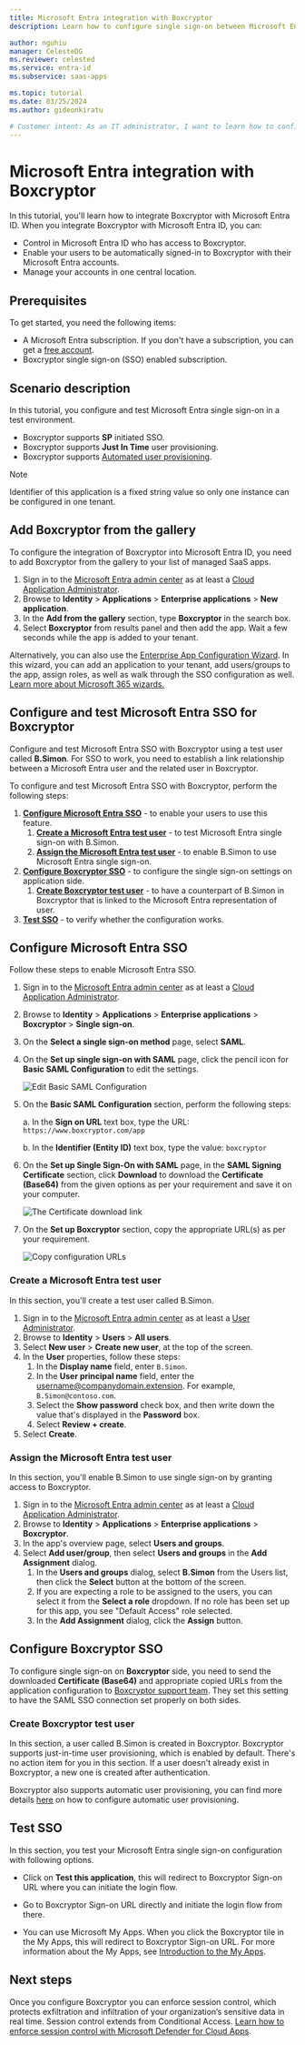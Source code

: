```yaml
---
title: Microsoft Entra integration with Boxcryptor
description: Learn how to configure single sign-on between Microsoft Entra ID and Boxcryptor.

author: nguhiu
manager: CelesteDG
ms.reviewer: celested
ms.service: entra-id
ms.subservice: saas-apps

ms.topic: tutorial
ms.date: 03/25/2024
ms.author: gideonkiratu

# Customer intent: As an IT administrator, I want to learn how to configure single sign-on between Microsoft Entra ID and Boxcryptor so that I can control who has access to Boxcryptor, enable automatic sign-in with Microsoft Entra accounts, and manage my accounts in one central location.
---
```

# Microsoft Entra integration with Boxcryptor

In this tutorial, you'll learn how to integrate Boxcryptor with Microsoft Entra ID. When you integrate Boxcryptor with Microsoft Entra ID, you can:

* Control in Microsoft Entra ID who has access to Boxcryptor.
* Enable your users to be automatically signed-in to Boxcryptor with their Microsoft Entra accounts.
* Manage your accounts in one central location.

## Prerequisites

To get started, you need the following items:

* A Microsoft Entra subscription. If you don't have a subscription, you can get a [free account](https://azure.microsoft.com/free/).
* Boxcryptor single sign-on (SSO) enabled subscription.

## Scenario description

In this tutorial, you configure and test Microsoft Entra single sign-on in a test environment.

* Boxcryptor supports **SP** initiated SSO.
* Boxcryptor supports **Just In Time** user provisioning.
* Boxcryptor supports [Automated user provisioning](boxcryptor-provisioning-tutorial.md).

> [!NOTE]
> Identifier of this application is a fixed string value so only one instance can be configured in one tenant.

## Add Boxcryptor from the gallery

To configure the integration of Boxcryptor into Microsoft Entra ID, you need to add Boxcryptor from the gallery to your list of managed SaaS apps.

1. Sign in to the [Microsoft Entra admin center](https://entra.microsoft.com) as at least a [Cloud Application Administrator](~/identity/role-based-access-control/permissions-reference.md#cloud-application-administrator).
1. Browse to **Identity** > **Applications** > **Enterprise applications** > **New application**.
1. In the **Add from the gallery** section, type **Boxcryptor** in the search box.
1. Select **Boxcryptor** from results panel and then add the app. Wait a few seconds while the app is added to your tenant.

 Alternatively, you can also use the [Enterprise App Configuration Wizard](https://portal.office.com/AdminPortal/home?Q=Docs#/azureadappintegration). In this wizard, you can add an application to your tenant, add users/groups to the app, assign roles, as well as walk through the SSO configuration as well. [Learn more about Microsoft 365 wizards.](/microsoft-365/admin/misc/azure-ad-setup-guides)

<a name='configure-and-test-azure-ad-sso-for-boxcryptor'></a>

## Configure and test Microsoft Entra SSO for Boxcryptor

Configure and test Microsoft Entra SSO with Boxcryptor using a test user called **B.Simon**. For SSO to work, you need to establish a link relationship between a Microsoft Entra user and the related user in Boxcryptor.

To configure and test Microsoft Entra SSO with Boxcryptor, perform the following steps:

1. **[Configure Microsoft Entra SSO](#configure-azure-ad-sso)** - to enable your users to use this feature.
    1. **[Create a Microsoft Entra test user](#create-an-azure-ad-test-user)** - to test Microsoft Entra single sign-on with B.Simon.
    1. **[Assign the Microsoft Entra test user](#assign-the-azure-ad-test-user)** - to enable B.Simon to use Microsoft Entra single sign-on.
1. **[Configure Boxcryptor SSO](#configure-boxcryptor-sso)** - to configure the single sign-on settings on application side.
    1. **[Create Boxcryptor test user](#create-boxcryptor-test-user)** - to have a counterpart of B.Simon in Boxcryptor that is linked to the Microsoft Entra representation of user.
1. **[Test SSO](#test-sso)** - to verify whether the configuration works.

<a name='configure-azure-ad-sso'></a>

## Configure Microsoft Entra SSO

Follow these steps to enable Microsoft Entra SSO.

1. Sign in to the [Microsoft Entra admin center](https://entra.microsoft.com) as at least a [Cloud Application Administrator](~/identity/role-based-access-control/permissions-reference.md#cloud-application-administrator).
1. Browse to **Identity** > **Applications** > **Enterprise applications** > **Boxcryptor** > **Single sign-on**.
1. On the **Select a single sign-on method** page, select **SAML**.
1. On the **Set up single sign-on with SAML** page, click the pencil icon for **Basic SAML Configuration** to edit the settings.

   ![Edit Basic SAML Configuration](common/edit-urls.png)

1. On the **Basic SAML Configuration** section, perform the following steps:

    a. In the **Sign on URL** text box, type the URL:
    `https://www.boxcryptor.com/app`

    b. In the **Identifier (Entity ID)** text box, type the value:
    `boxcryptor`

1. On the **Set up Single Sign-On with SAML** page, in the **SAML Signing Certificate** section, click **Download** to download the **Certificate (Base64)** from the given options as per your requirement and save it on your computer.

    ![The Certificate download link](common/certificatebase64.png)

1. On the **Set up Boxcryptor** section, copy the appropriate URL(s) as per your requirement.

    ![Copy configuration URLs](common/copy-configuration-urls.png)

<a name='create-an-azure-ad-test-user'></a>

### Create a Microsoft Entra test user 

In this section, you'll create a test user called B.Simon.

1. Sign in to the [Microsoft Entra admin center](https://entra.microsoft.com) as at least a [User Administrator](~/identity/role-based-access-control/permissions-reference.md#user-administrator).
1. Browse to **Identity** > **Users** > **All users**.
1. Select **New user** > **Create new user**, at the top of the screen.
1. In the **User** properties, follow these steps:
   1. In the **Display name** field, enter `B.Simon`.  
   1. In the **User principal name** field, enter the username@companydomain.extension. For example, `B.Simon@contoso.com`.
   1. Select the **Show password** check box, and then write down the value that's displayed in the **Password** box.
   1. Select **Review + create**.
1. Select **Create**.

<a name='assign-the-azure-ad-test-user'></a>

### Assign the Microsoft Entra test user

In this section, you'll enable B.Simon to use single sign-on by granting access to Boxcryptor.

1. Sign in to the [Microsoft Entra admin center](https://entra.microsoft.com) as at least a [Cloud Application Administrator](~/identity/role-based-access-control/permissions-reference.md#cloud-application-administrator).
1. Browse to **Identity** > **Applications** > **Enterprise applications** > **Boxcryptor**.
1. In the app's overview page, select **Users and groups**.
1. Select **Add user/group**, then select **Users and groups** in the **Add Assignment** dialog.
   1. In the **Users and groups** dialog, select **B.Simon** from the Users list, then click the **Select** button at the bottom of the screen.
   1. If you are expecting a role to be assigned to the users, you can select it from the **Select a role** dropdown. If no role has been set up for this app, you see "Default Access" role selected.
   1. In the **Add Assignment** dialog, click the **Assign** button.

## Configure Boxcryptor SSO

To configure single sign-on on **Boxcryptor** side, you need to send the downloaded **Certificate (Base64)** and appropriate copied URLs from the application configuration to [Boxcryptor support team](mailto:support@boxcryptor.com). They set this setting to have the SAML SSO connection set properly on both sides.

### Create Boxcryptor test user

In this section, a user called B.Simon is created in Boxcryptor. Boxcryptor supports just-in-time user provisioning, which is enabled by default. There's no action item for you in this section. If a user doesn't already exist in Boxcryptor, a new one is created after authentication.

Boxcryptor also supports automatic user provisioning, you can find more details [here](./boxcryptor-provisioning-tutorial.md) on how to configure automatic user provisioning.

## Test SSO

In this section, you test your Microsoft Entra single sign-on configuration with following options. 

* Click on **Test this application**, this will redirect to Boxcryptor Sign-on URL where you can initiate the login flow. 

* Go to Boxcryptor Sign-on URL directly and initiate the login flow from there.

* You can use Microsoft My Apps. When you click the Boxcryptor tile in the My Apps, this will redirect to Boxcryptor Sign-on URL. For more information about the My Apps, see [Introduction to the My Apps](https://support.microsoft.com/account-billing/sign-in-and-start-apps-from-the-my-apps-portal-2f3b1bae-0e5a-4a86-a33e-876fbd2a4510).

## Next steps

Once you configure Boxcryptor you can enforce session control, which protects exfiltration and infiltration of your organization’s sensitive data in real time. Session control extends from Conditional Access. [Learn how to enforce session control with Microsoft Defender for Cloud Apps](/cloud-app-security/proxy-deployment-aad).
